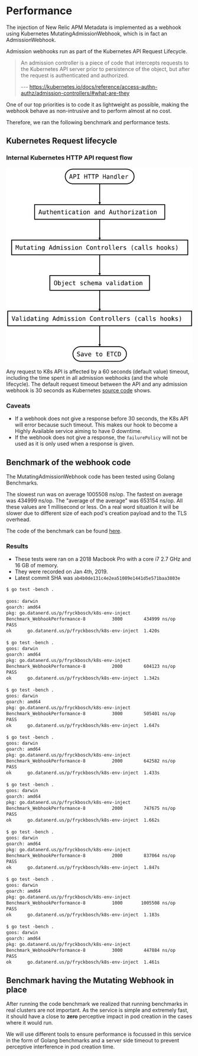 # Performance

The injection of New Relic APM Metadata is implemented as a webhook using Kubernetes MutatingAdmissionWebhook, which is in fact an AdmissionWebhook. 

Admission webhooks run as part of the Kubernetes API Request Lifecycle.

> An admission controller is a piece of code that intercepts requests to the Kubernetes API server prior to persistence of the object, but after the request is authenticated and authorized. 
> 
> --- https://kubernetes.io/docs/reference/access-authn-authz/admission-controllers/#what-are-they
 
One of our top priorities is to code it as lightweight as possible, making the webhook behave as non-intrusive and to perform almost at no cost.

Therefore, we ran the following benchmark and performance tests.

## Kubernetes Request lifecycle

### Internal Kubernetes HTTP API request flow
![](k8s-api-lifecycle.svg)

Any request to K8s API is affected by a 60 seconds (default value) timeout, including the time spent in all admission webhooks (and the whole lifecycle).
The default request timeout between the API and any admission webhook is 30 seconds as Kubernetes [source code](https://github.com/kubernetes/kubernetes/blob/master/staging/src/k8s.io/apiserver/pkg/util/webhook/webhook.go#L36) shows.

### Caveats

* If a webhook does not give a response before 30 seconds, the K8s API will error because such timeout. This makes our hook to become a Highly Available service aiming to have 0 downtime.
* If the webhook does not give a response, the `failurePolicy` will not be used as it is only used when a response is given.

## Benchmark of the webhook code

The MutatingAdmissionWebhook code has been tested using Golang Benchmarks.

The slowest run was on average 1005508 ns/op. The fastest on average was 434999 ns/op. The "average of the average" was 653154 ns/op. All these values are 1 millisecond or less. On a real word situation it will be slower due to different size of each pod's creation payload and to the TLS overhead.

The code of the benchmark can be found [here](./webhook_test.go).

### Results

* These tests were ran on a 2018 Macbook Pro with a core i7 2.7 GHz and 16 GB of memory.
* They were recorded on Jan 4th, 2019.
* Latest commit SHA was `ab4b0de131c4e2ea51089e1441d5e571baa3803e`


```
$ go test -bench .                                                                                                                                                                                               
                                  
goos: darwin
goarch: amd64
pkg: go.datanerd.us/p/fryckbosch/k8s-env-inject
Benchmark_WebhookPerformance-8   	    3000	    434999 ns/op
PASS
ok  	go.datanerd.us/p/fryckbosch/k8s-env-inject	1.420s

$ go test -bench .                                                                                                                                                                                               
goos: darwin
goarch: amd64
pkg: go.datanerd.us/p/fryckbosch/k8s-env-inject
Benchmark_WebhookPerformance-8   	    2000	    604123 ns/op
PASS
ok  	go.datanerd.us/p/fryckbosch/k8s-env-inject	1.342s

$ go test -bench .                                                                                                                                                                                               
goos: darwin
goarch: amd64
pkg: go.datanerd.us/p/fryckbosch/k8s-env-inject
Benchmark_WebhookPerformance-8   	    3000	    505401 ns/op
PASS
ok  	go.datanerd.us/p/fryckbosch/k8s-env-inject	1.647s

$ go test -bench .                                                                                                                                                                                               
goos: darwin
goarch: amd64
pkg: go.datanerd.us/p/fryckbosch/k8s-env-inject
Benchmark_WebhookPerformance-8   	    2000	    642582 ns/op
PASS
ok  	go.datanerd.us/p/fryckbosch/k8s-env-inject	1.433s

$ go test -bench .                                                                                                                                                                                               
goos: darwin
goarch: amd64
pkg: go.datanerd.us/p/fryckbosch/k8s-env-inject
Benchmark_WebhookPerformance-8   	    2000	    747675 ns/op
PASS
ok  	go.datanerd.us/p/fryckbosch/k8s-env-inject	1.662s

$ go test -bench .                                                                                                                                                                                               
goos: darwin
goarch: amd64
pkg: go.datanerd.us/p/fryckbosch/k8s-env-inject
Benchmark_WebhookPerformance-8   	    2000	    837064 ns/op
PASS
ok  	go.datanerd.us/p/fryckbosch/k8s-env-inject	1.847s

$ go test -bench .                                                                                                                                                                                               
goos: darwin
goarch: amd64
pkg: go.datanerd.us/p/fryckbosch/k8s-env-inject
Benchmark_WebhookPerformance-8   	    1000	   1005508 ns/op
PASS
ok  	go.datanerd.us/p/fryckbosch/k8s-env-inject	1.183s

$ go test -bench .                                                                                                                                                                                               
goos: darwin
goarch: amd64
pkg: go.datanerd.us/p/fryckbosch/k8s-env-inject
Benchmark_WebhookPerformance-8   	    3000	    447884 ns/op
PASS
ok  	go.datanerd.us/p/fryckbosch/k8s-env-inject	1.461s
```

## Benchmark having the Mutating Webhook in place

After running the code benchmark we realized that running benchmarks in real clusters are not important. As the service is simple and extremely fast, it should have a close to **zero** perceptive impact in pod creation in the cases where it would run.

We will use different tools to ensure performance is focussed in this service in the form of Golang benchmarks and a server side timeout to prevent perceptive interference in pod creation time.

